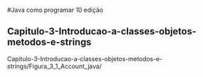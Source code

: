#Java como programar 10 edição
## Capitulo-3-Introducao-a-classes-objetos-metodos-e-strings

Capitulo-3-Introducao-a-classes-objetos-metodos-e-strings/Figura_3_1_Account_java/

